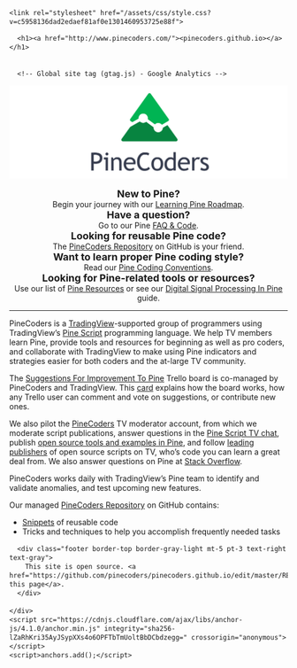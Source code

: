 <!DOCTYPE html>
<html lang="en-US">
  <head>
    <meta charset="UTF-8">
    <meta http-equiv="X-UA-Compatible" content="IE=edge">
    <meta name="viewport" content="width=device-width, initial-scale=1">

<!-- Begin Jekyll SEO tag v2.6.1 -->
<meta name="generator" content="Jekyll v3.8.5" />
<meta property="og:locale" content="en_US" />
<meta name="description" content="PineCoders Web Site" />
<meta property="og:description" content="PineCoders Web Site" />
<link rel="canonical" href="http://www.pinecoders.com/" />
<meta property="og:url" content="http://www.pinecoders.com/" />
<script type="application/ld+json">
{"@type":"WebSite","url":"http://www.pinecoders.com/","description":"PineCoders Web Site","@context":"https://schema.org"}</script>
<!-- End Jekyll SEO tag -->

    <link rel="stylesheet" href="/assets/css/style.css?v=c5958136dad2edaef81af0e1301460953725e88f">
  </head>
  <body>
    <div class="container-lg px-3 my-5 markdown-body">
      
      <h1><a href="http://www.pinecoders.com/"><pinecoders.github.io></a></h1>
      

      <!-- Global site tag (gtag.js) - Google Analytics -->
<script async="" src="https://www.googletagmanager.com/gtag/js?id=UA-147975914-1"></script>

<script>
  window.dataLayer = window.dataLayer || [];
  function gtag(){dataLayer.push(arguments);}
  gtag('js', new Date());

  gtag('config', 'UA-147975914-1');
</script>

<link rel="icon" href="http://pinecoders.com/favicon.ico?v=2" />

<p><img src="images/PineCoders.png" alt="logo" title="PineCoders" /></p>

<div align="center"><font size="+1"><strong>New to Pine?<br /></strong></font> Begin your journey with our <a href="http://www.pinecoders.com/learning_pine_roadmap">Learning Pine Roadmap</a>.</div>

<div align="center"><font size="+1"><strong>Have a question?<br /></strong></font> Go to our Pine <a href="http://www.pinecoders.com/faq_and_code">FAQ &amp; Code</a>.</div>

<div align="center"><font size="+1"><strong>Looking for reusable Pine code?<br /></strong></font> The <a href="https://github.com/pinecoders/pine-utils">PineCoders Repository</a>  on GitHub is your friend.</div>

<div align="center"><font size="+1"><strong>Want to learn proper Pine coding style?<br /></strong></font> Read our <a href="http://www.pinecoders.com/coding_conventions">Pine Coding Conventions</a>.</div>

<div align="center"><font size="+1"><strong>Looking for Pine-related tools or resources?<br /></strong></font> Use our list of <a href="http://www.pinecoders.com/resources">Pine Resources</a> or see our <a href="http://www.pinecoders.com/techniques/dsp">Digital Signal Processing In Pine</a> guide.</div>

<hr />

<p>PineCoders is a <a href="https://www.tradingview.com/">TradingView</a>-supported group of programmers using TradingView’s <a href="https://www.tradingview.com/pine-script-docs/en/v4/Introduction.html">Pine Script</a> programming language. We help TV members learn Pine, provide tools and resources for beginning as well as pro coders, and collaborate with TradingView to make using Pine indicators and strategies easier for both coders and the at-large TV community.</p>

<p>The <a href="https://trello.com/b/Jmv6c8Cx">Suggestions For Improvement To Pine</a> Trello board is co-managed by PineCoders and TradingView. This <a href="https://trello.com/c/r0jKAKhK">card</a> explains how the board works, how any Trello user can comment and vote on suggestions, or contribute new ones.</p>

<p>We also pilot the <a href="https://www.tradingview.com/u/PineCoders/#published-scripts">PineCoders</a> TV moderator account, from which we moderate script publications, answer questions in the <a href="https://www.tradingview.com/chat/#BfmVowG1TZkKO235">Pine Script TV chat</a>, publish <a href="https://www.tradingview.com/u/PineCoders/#published-scripts">open source tools and examples in Pine</a>, and follow <a href="https://www.tradingview.com/u/PineCoders/#following-people">leading publishers</a> of open source scripts on TV, who’s code you can learn a great deal from. We also answer questions on Pine at <a href="https://stackoverflow.com/questions/tagged/pine-script?sort=Newest">Stack Overflow</a>.</p>

<p>PineCoders works daily with TradingView’s Pine team to identify and validate anomalies, and test upcoming new features.</p>

<p>Our managed <a href="https://github.com/pinecoders/pine-utils">PineCoders Repository</a> on GitHub contains:</p>
<ul>
  <li><a href="https://github.com/pinecoders/pine-utils/tree/master/snippets">Snippets</a> of reusable code</li>
  <li>Tricks and techniques to help you accomplish frequently needed tasks</li>
</ul>


      
      <div class="footer border-top border-gray-light mt-5 pt-3 text-right text-gray">
        This site is open source. <a href="https://github.com/pinecoders/pinecoders.github.io/edit/master/README.md">Improve this page</a>.
      </div>
      
    </div>
    <script src="https://cdnjs.cloudflare.com/ajax/libs/anchor-js/4.1.0/anchor.min.js" integrity="sha256-lZaRhKri35AyJSypXXs4o6OPFTbTmUoltBbDCbdzegg=" crossorigin="anonymous"></script>
    <script>anchors.add();</script>
    
  </body>
</html>
